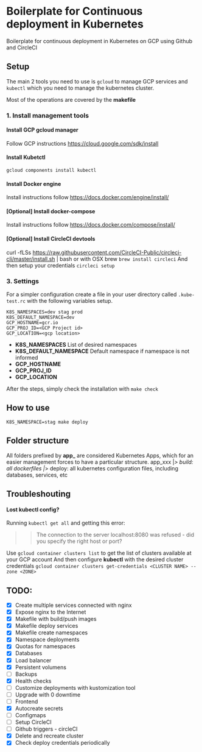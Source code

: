 Boilerplate for Continuous deployment in Kubernetes
===================================================
Boilerplate for continuous deployment in Kubernetes on GCP using Github and CircleCI

## Setup
The main 2 tools you need to use is `gcloud` to manage GCP services and `kubectl` which
you need to manage the kubernetes cluster.

Most of the operations are covered by the **makefile**

### 1. Install management tools
#### Install GCP gcloud manager
Follow GCP instructions https://cloud.google.com/sdk/install

#### Install Kubetctl
`gcloud components install kubectl`

#### Install Docker engine
Install instructions follow https://docs.docker.com/engine/install/

#### [Optional] Install docker-compose
Install instructions follow https://docs.docker.com/compose/install/


#### [Optional] Install CircleCI devtools
curl -fLSs https://raw.githubusercontent.com/CircleCI-Public/circleci-cli/master/install.sh | bash
or with OSX brew `brew install circleci`
And then setup your credentials `circleci setup`


### 3. Settings
For a simpler configuration create a file in your user directory called `.kube-test.rc` with 
the following variables setup.
```
K8S_NAMESPACES=dev stag prod
K8S_DEFAULT_NAMESPACE=dev
GCP_HOSTNAME=gcr.io
GCP_PROJ_ID=<GCP Project id>
GCP_LOCATION=<gcp location>

```
* **K8S_NAMESPACES** List of desired namespaces
* **K8S_DEFAULT_NAMESPACE** Default namespace if namespace is not informed
* **GCP_HOSTNAME**
* **GCP_PROJ_ID**
* **GCP_LOCATION**


After the steps, simply check the installation with  `make check`


## How to use
`K8S_NAMESPACE=stag make deploy`


## Folder structure
All folders prefixed by **app_** are considered Kubernetes Apps, which for an easier management
forces to have a particular structure.
app_xxx
  |_> build: all dockerfiles
  |_> deploy: all kubernetes configuration files, including databases, services, etc



## Troubleshouting

#### Lost kubectl config?
Running `kubectl get all` and getting this error:
>> The connection to the server localhost:8080 was refused - did you specify the right host or port?

Use `gcloud container clusters list` to get the list of clusters available at your GCP account
And then configure **kubectl** with the desired cluster credentials
`gcloud container clusters get-credentials <CLUSTER NAME> --zone <ZONE>`

## TODO:
- [X] Create multiple services connected with nginx
- [X] Expose nginx to the Internet
- [X] Makefile with build/push images
- [X] Makefile deploy services
- [X] Makefile create namespaces
- [X] Namespace deployments
- [X] Quotas for namespaces
- [X] Databases
- [X] Load balancer
- [X] Persistent volumens
- [ ] Backups
- [X] Health checks
- [ ] Customize deployments with kustomization tool
- [ ] Upgrade with 0 downtime
- [ ] Frontend
- [X] Autocreate secrets
- [ ] Configmaps
- [ ] Setup CircleCI
- [ ] Github triggers - circleCI
- [X] Delete and recreate cluster
- [X] Check deploy credentials periodically
